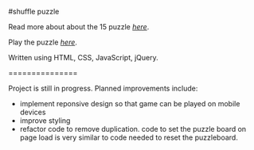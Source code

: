 #shuffle puzzle

Read more about about the 15 puzzle [*here*](http://en.wikipedia.org/wiki/15_puzzle).

Play the puzzle [*here*](http://lisamgress.github.io/puzzle/).

Written using HTML, CSS, JavaScript, jQuery.


===============


Project is still in progress. Planned improvements include:
<ul>
	<li>implement reponsive design so that game can be played on mobile devices</li>
	<li>improve styling</li>
	<li>refactor code to remove duplication.  code to set the puzzle board on page load is very similar to code needed to reset the puzzleboard.</li>
</ul>
